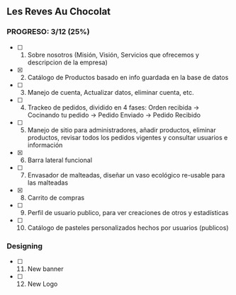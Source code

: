 ## Les Reves Au Chocolat
### PROGRESO: 3/12 (25%)

- [ ] 1. Sobre nosotros (Misión, Visión, Servicios que ofrecemos y descripcion de la empresa)
- [X] 2. Catálogo de Productos basado en info guardada en la base de datos
- [ ] 3. Manejo de cuenta, Actualizar datos, eliminar cuenta, etc.
- [ ] 4. Trackeo de pedidos, dividido en 4 fases: Orden recibida -> Cocinando tu pedido -> Pedido Enviado -> Pedido Recibido
- [ ] 5. Manejo de sitio para administradores, añadir productos, eliminar productos, revisar todos los pedidos vigentes y consultar usuarios e información
- [X] 6. Barra lateral funcional
- [ ] 7. Envasador de malteadas, diseñar un vaso ecológico re-usable para las malteadas
- [X] 8. Carrito de compras
- [ ] 9. Perfil de usuario publico, para ver creaciones de otros y estadísticas
- [ ] 10. Catálogo de pasteles personalizados hechos por usuarios (publicos)

### Designing
- [ ] 11. New banner
- [ ] 12. New Logo

